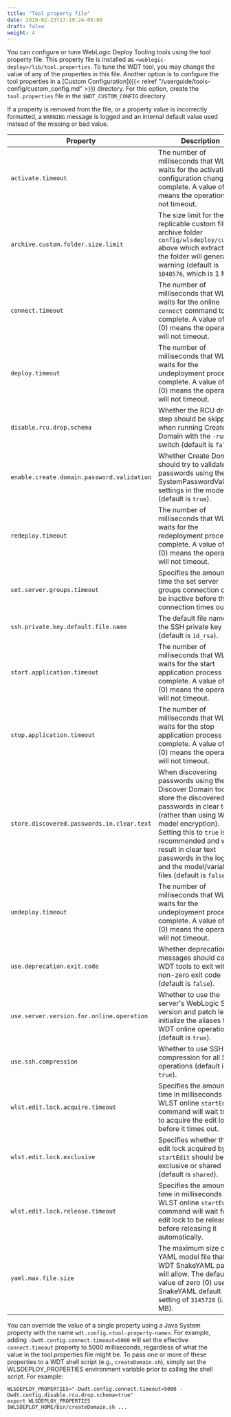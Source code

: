 ```yaml
---
title: "Tool property file"
date: 2019-02-23T17:19:24-05:00
draft: false
weight: 4
---
```



 You can configure or tune WebLogic Deploy Tooling tools using the tool property file. This property file is installed as `<weblogic-deploy>/lib/tool.properties`. To tune the WDT tool, you may change the value of any of the properties in this file. Another option is to configure the tool properties in a [Custom Configuration]({{< relref "/userguide/tools-config/custom_config.md" >}}) directory. For this option, create the `tool.properties` file in the `$WDT_CUSTOM_CONFIG` directory.

 If a property is removed from the file, or a property value is incorrectly formatted, a `WARNING` message is logged and an internal default value used instead of the missing or bad value.

 | Property                                   | Description                                                                                                                                                                                                                                                                                               |
 |--------------------------------------------|-----------------------------------------------------------------------------------------------------------------------------------------------------------------------------------------------------------------------------------------------------------------------------------------------------------|
 | `activate.timeout`                         | The number of milliseconds that WLST waits for the activation of configuration changes to complete. A value of -1 means the operation will not timeout.                                                                                                                                                   |
 | `archive.custom.folder.size.limit`         | The size limit for the replicable custom files archive folder `config/wlsdeploy/custom` above which extracting the folder will generate a warning (default is `1048576`, which is 1 MB).                                                                                                                  |
 | `connect.timeout`                          | The number of milliseconds that WLST waits for the online `connect` command to complete. A value of zero (0) means the operation will not timeout.                                                                                                                                                        |
 | `deploy.timeout`                           | The number of milliseconds that WLST waits for the undeployment process to complete. A value of zero (0) means the operation will not timeout.                                                                                                                                                            |
 | `disable.rcu.drop.schema`                  | Whether the RCU drop step should be skipped when running Create Domain with the `-run_rco` switch (default is `false`).                                                                                                                                                                                   |
 | `enable.create.domain.password.validation` | Whether Create Domain should try to validate user passwords using the SystemPasswordValidator settings in the model (default is `true`).                                                                                                                                                                  |
 | `redeploy.timeout`                         | The number of milliseconds that WLST waits for the redeployment process to complete. A value of zero (0) means the operation will not timeout.                                                                                                                                                            |
 | `set.server.groups.timeout`                | Specifies the amount of time the set server groups connection can be inactive before the connection times out.                                                                                                                                                                                            |
 | `ssh.private.key.default.file.name`        | The default file name of the SSH private key file (default is `id_rsa`).                                                                                                                                                                                                                                  |
 | `start.application.timeout`                | The number of milliseconds that WLST waits for the start application process to complete. A value of zero (0) means the operation will not timeout.                                                                                                                                                       |
 | `stop.application.timeout`                 | The number of milliseconds that WLST waits for the stop application process to complete. A value of zero (0) means the operation will not timeout.                                                                                                                                                        |
 | `store.discovered.passwords.in.clear.text` | When discovering passwords using the Discover Domain tool, store the discovered passwords in clear text (rather than using WDT model encryption).  Setting this to `true` is not recommended and will result in clear text passwords in the log files and the model/variable files (default is `false`).  |
 | `undeploy.timeout`                         | The number of milliseconds that WLST waits for the undeployment process to complete. A value of zero (0) means the operation will not timeout.                                                                                                                                                            |
 | `use.deprecation.exit.code`                | Whether deprecation messages should cause WDT tools to exit with a non-zero exit code (default is `false`).                                                                                                                                                                                               |
 | `use.server.version.for.online.operation`  | Whether to use the server's WebLogic Server version and patch level to initialize the aliases for WDT online operations (default is `true`).                                                                                                                                                              |
 | `use.ssh.compression`                      | Whether to use SSH compression for all SSH operations (default is `true`).                                                                                                                                                                                                                                |
 | `wlst.edit.lock.acquire.timeout`           | Specifies the amount of time in milliseconds the WLST online `startEdit` command will wait trying to acquire the edit lock before it times out.                                                                                                                                                           |
 | `wlst.edit.lock.exclusive`                 | Specifies whether the edit lock acquired by `startEdit` should be exclusive or shared (default is `shared`).                                                                                                                                                                                              |
 | `wlst.edit.lock.release.timeout`           | Specifies the amount of time in milliseconds the WLST online `startEdit` command will wait for the edit lock to be released before releasing it automatically.                                                                                                                                            |
 | `yaml.max.file.size`                       | The maximum size of the YAML model file that the WDT SnakeYAML parser will allow.  The default value of zero (0) uses the SnakeYAML default setting of `3145728` (i.e., 3 MB).                                                                                                                            |

 You can override the value of a single property using a Java System property with the name `wdt.config.<tool-property-name>`.
 For example, adding `-Dwdt.config.connect.timeout=5000` will set the effective `connect.timeout` property to 5000 milliseconds, regardless of what the value in the tool.properties file might be.  To pass
 one or more of these properties to a WDT shell script (e.g., `createDomain.sh`), simply set the WLSDEPLOY_PROPERTIES environment variable prior to calling the shell script.  For example:
 
```shell
WLSDEPLOY_PROPERTIES="-Dwdt.config.connect.timeout=5000 -Dwdt.config.disable.rcu.drop.schema=true"
export WLSDEPLOY_PROPERTIES
$WLSDEPLOY_HOME/bin/createDomain.sh ...
```
